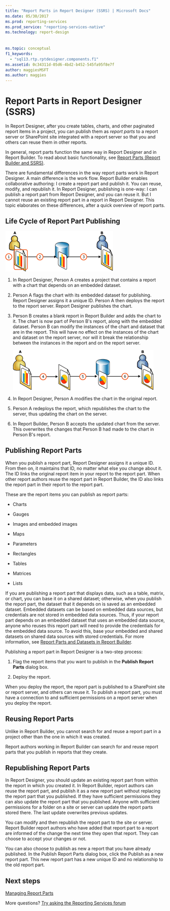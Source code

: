 ```yaml
---
title: "Report Parts in Report Designer (SSRS) | Microsoft Docs"
ms.date: 05/30/2017
ms.prod: reporting-services
ms.prod_service: "reporting-services-native"
ms.technology: report-design


ms.topic: conceptual
f1_keywords: 
  - "sql13.rtp.rptdesigner.components.f1"
ms.assetid: 0c34311d-05d6-4bd2-b452-545fa95f8e7f
author: maggiesMSFT
ms.author: maggies
---
```


# Report Parts in Report Designer (SSRS)

  In Report Designer, after you create tables, charts, and other paginated report items in a project, you can publish them as *report parts* to a report server or SharePoint site integrated with a report server so that you and others can reuse them in other reports.  
  
 In general, report parts function the same way in Report Designer and in Report Builder. To read about basic functionality, see [Report Parts &#40;Report Builder and SSRS&#41;](../../reporting-services/report-design/report-parts-report-builder-and-ssrs.md).  
  
 There are fundamental differences in the way report parts work in Report Designer. A main difference is the work flow. Report Builder enables collaborative authoring: I create a report part and publish it. You can reuse, modify, and republish it. In Report Designer, publishing is one-way: I can publish a report part from Report Designer, and you can reuse it. But I cannot reuse an existing report part in a report in Report Designer. This topic elaborates on these differences, after a quick overview of report parts.  
  
##  <a name="ComponentWorkflow"></a> Life Cycle of Report Part Publishing  
 ![rs_ComponentCreation](../../reporting-services/report-design/media/rs-componentcreation.gif "rs_ComponentCreation")  
  
1.  In Report Designer, Person A creates a project that contains a report with a chart that depends on an embedded dataset.  
  
2.  Person A flags the chart with its embedded dataset for publishing. Report Designer assigns it a unique ID. Person A then deploys the report to the report server. Report Designer publishes the chart.  
  
3.  Person B creates a blank report in Report Builder and adds the chart to it. The chart is now part of Person B's report, along with the embedded dataset. Person B can modify the instances of the chart and dataset that are in the report. This will have no effect on the instances of the chart and dataset on the report server, nor will it break the relationship between the instances in the report and on the report server.  
  
     ![rs_BIDScomponentupdate](../../reporting-services/report-design/media/rs-bidscomponentupdate.gif "rs_BIDScomponentupdate")  
  
4.  In Report Designer, Person A modifies the chart in the original report.  
  
5.  Person A redeploys the report, which republishes the chart to the server, thus updating the chart on the server.  
  
6.  In Report Builder, Person B accepts the updated chart from the server. This overwrites the changes that Person B had made to the chart in Person B's report.  
  
##  <a name="PublishingComponents"></a> Publishing Report Parts  
 When you publish a report part, Report Designer assigns it a unique ID. From then on, it maintains that ID, no matter what else you change about it. The ID links the original report item in your report to the report part. When other report authors reuse the report part in Report Builder, the ID also links the report part in their report to the report part.  
  
 These are the report items you can publish as report parts:  
  
-   Charts  
  
-   Gauges  
  
-   Images and embedded images  
  
-   Maps  
  
-   Parameters  
  
-   Rectangles  
  
-   Tables  
  
-   Matrices  
  
-   Lists  
  
 If you are publishing a report part that displays data, such as a table, matrix, or chart, you can base it on a shared dataset; otherwise, when you publish the report part, the dataset that it depends on is saved as an embedded dataset. Embedded datasets can be based on embedded data sources, but credentials are not stored in embedded data sources. Thus, if your report part depends on an embedded dataset that uses an embedded data source, anyone who reuses this report part will need to provide the credentials for the embedded data source. To avoid this, base your embedded and shared datasets on shared data sources with stored credentials. For more information, see [Report Parts and Datasets in Report Builder](../../reporting-services/report-data/report-parts-and-datasets-in-report-builder.md).  
  
 Publishing a report part in Report Designer is a two-step process:  
  
1.  Flag the report items that you want to publish in the **Publish Report Parts** dialog box.  
  
2.  Deploy the report.  
  
 When you deploy the report, the report part is published to a SharePoint site or report server, and others can reuse it. To publish a report part, you must have a connection to and sufficient permissions on a report server when you deploy the report.  
  
  
##  <a name="SearchReuseComponents"></a> Reusing Report Parts  
 Unlike in Report Builder, you cannot search for and reuse a report part in a project other than the one in which it was created.  
  
 Report authors working in Report Builder can search for and reuse report parts that you publish in reports that they create.  
  
##  <a name="RepublishingComponents"></a> Republishing Report Parts  
 In Report Designer, you should update an existing report part from within the report in which you created it. In Report Builder, report authors can reuse the report part, and publish it as a new report part without replacing the report part that you published. If they have sufficient permissions they can also update the report part that you published. Anyone with sufficient permissions for a folder on a site or server can update the report parts stored there. The last update overwrites previous updates.  
  
 You can modify and then republish the report part to the site or server. Report Builder report authors who have added that report part to a report are informed of the change the next time they open that report. They can choose to accept your changes or not.  
  
 You can also choose to publish as new a report that you have already published. In the Publish Report Parts dialog box, click the Publish as a new report part. This new report part has a new unique ID and no relationship to the old report part.  

## Next steps

[Managing Report Parts](../../reporting-services/report-design/managing-report-parts.md)  

More questions? [Try asking the Reporting Services forum](https://go.microsoft.com/fwlink/?LinkId=620231)
